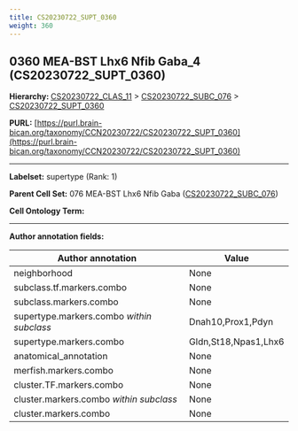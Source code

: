 ```yaml
---
title: CS20230722_SUPT_0360
weight: 360
---
```

## 0360 MEA-BST Lhx6 Nfib Gaba_4 (CS20230722_SUPT_0360)
<b>Hierarchy: </b>
[CS20230722_CLAS_11](../CS20230722_CLAS_11) >
[CS20230722_SUBC_076](../CS20230722_SUBC_076) >
[CS20230722_SUPT_0360](../CS20230722_SUPT_0360)

**PURL:** [https://purl.brain-bican.org/taxonomy/CCN20230722/CS20230722_SUPT_0360](https://purl.brain-bican.org/taxonomy/CCN20230722/CS20230722_SUPT_0360)

---


**Labelset:** supertype (Rank: 1)

**Parent Cell Set:** 076 MEA-BST Lhx6 Nfib Gaba ([CS20230722_SUBC_076](../CS20230722_SUBC_076))



**Cell Ontology Term:** 

[MARKER GENES.]: #


---

[TRANSFERRED ANNOTATIONS.]: #


[AUTHOR ANNOTATION FIELDS.]: #


**Author annotation fields:**

| Author annotation | Value |
|-------------------|-------|
|neighborhood|None|
|subclass.tf.markers.combo|None|
|subclass.markers.combo|None|
|supertype.markers.combo _within subclass_|Dnah10,Prox1,Pdyn|
|supertype.markers.combo|Gldn,St18,Npas1,Lhx6|
|anatomical_annotation|None|
|merfish.markers.combo|None|
|cluster.TF.markers.combo|None|
|cluster.markers.combo _within subclass_|None|
|cluster.markers.combo|None|
